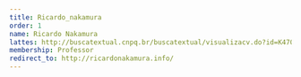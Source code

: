 ```yaml
---
title: Ricardo_nakamura
order: 1
name: Ricardo Nakamura
lattes: http://buscatextual.cnpq.br/buscatextual/visualizacv.do?id=K4700267E4
membership: Professor
redirect_to: http://ricardonakamura.info/
---
```


